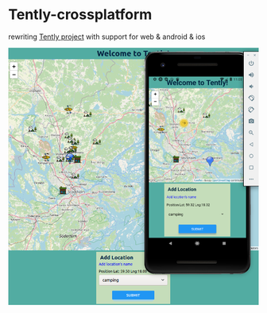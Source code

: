 # Tently-crossplatform

rewriting [Tently project](https://github.com/trusohamn/Tently) with support for web & android & ios

<img src="media/demo.png" alt="drawing" width="600"/>
